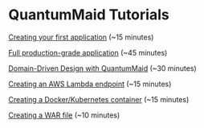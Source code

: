 # QuantumMaid Tutorials

[Creating your first application](basic-tutorial/BasicTutorial.md) (~15 minutes)

[Full production-grade application](todo) (~45 minutes)

[Domain-Driven Design with QuantumMaid](todo) (~30 minutes)

[Creating an AWS Lambda endpoint](todo) (~15 minutes)

[Creating a Docker/Kubernetes container](todo) (~15 minutes)

[Creating a WAR file](todo) (~10 minutes)